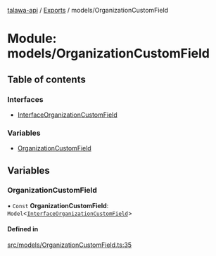 [talawa-api](../README.md) / [Exports](../modules.md) / models/OrganizationCustomField

# Module: models/OrganizationCustomField

## Table of contents

### Interfaces

- [InterfaceOrganizationCustomField](../interfaces/models_OrganizationCustomField.InterfaceOrganizationCustomField.md)

### Variables

- [OrganizationCustomField](models_OrganizationCustomField.md#organizationcustomfield)

## Variables

### OrganizationCustomField

• `Const` **OrganizationCustomField**: `Model`\<[`InterfaceOrganizationCustomField`](../interfaces/models_OrganizationCustomField.InterfaceOrganizationCustomField.md)\>

#### Defined in

[src/models/OrganizationCustomField.ts:35](https://github.com/PalisadoesFoundation/talawa-api/blob/53234da/src/models/OrganizationCustomField.ts#L35)
